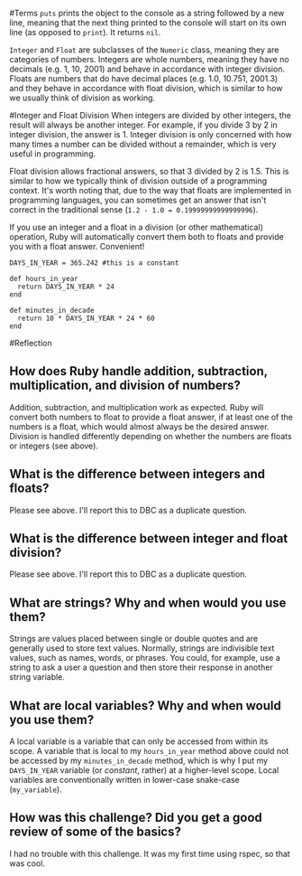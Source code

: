 #Terms
`puts` prints the object to the console as a string followed by a new line, meaning that the next thing printed to the console will start on its own line (as opposed to `print`). It returns `nil`.

`Integer` and `Float` are subclasses of the `Numeric` class, meaning they are categories of numbers. Integers are whole numbers, meaning they have no decimals (e.g. 1, 10, 2001) and behave in accordance with integer division. Floats are numbers that do have decimal places (e.g. 1.0, 10.751, 2001.3) and they behave in accordance with float division, which is similar to how we usually think of division as working.

#Integer and Float Division
When integers are divided by other integers, the result will always be another integer. For example, if you divide 3 by 2 in integer division, the answer is 1. Integer division is only concerned with how many times a number can be divided without a remainder, which is very useful in programming.

Float division allows fractional answers, so that 3 divided by 2 is 1.5. This is similar to how we typically think of division outside of a programming context. It's worth noting that, due to the way that floats are implemented in programming languages, you can sometimes get an answer that isn't correct in the traditional sense (`1.2 - 1.0 = 0.19999999999999996`).

If you use an integer and a float in a division (or other mathematical) operation, Ruby will automatically convert them both to floats and provide you with a float answer. Convenient!

    DAYS_IN_YEAR = 365.242 #this is a constant

    def hours_in_year
      return DAYS_IN_YEAR * 24
    end

    def minutes_in_decade
      return 10 * DAYS_IN_YEAR * 24 * 60
    end

#Reflection

## How does Ruby handle addition, subtraction, multiplication, and division of numbers?

Addition, subtraction, and multiplication work as expected. Ruby will convert both numbers to float to provide a float answer, if at least one of the numbers is a float, which would almost always be the desired answer. Division is handled differently depending on whether the numbers are floats or integers (see above).

## What is the difference between integers and floats?

Please see above. I'll report this to DBC as a duplicate question.

## What is the difference between integer and float division?

Please see above. I'll report this to DBC as a duplicate question.

## What are strings? Why and when would you use them?

Strings are values placed between single or double quotes and are generally used to store text values. Normally, strings are indivisible text values, such as names, words, or phrases. You could, for example, use a string to ask a user a question and then store their response in another string variable.

## What are local variables? Why and when would you use them?

A local variable is a variable that can only be accessed from within its scope. A variable that is local to my `hours_in_year` method above could not be accessed by my `minutes_in_decade` method, which is why I put my `DAYS_IN_YEAR` variable (or *constant*, rather) at a higher-level scope. Local variables are conventionally written in lower-case snake-case (`my_variable`).

## How was this challenge? Did you get a good review of some of the basics?

I had no trouble with this challenge. It was my first time using rspec, so that was cool.